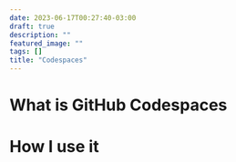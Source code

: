 ```yaml
---
date: 2023-06-17T00:27:40-03:00
draft: true
description: ""
featured_image: ""
tags: []
title: "Codespaces"
---
```


# What is GitHub Codespaces

# How I use it


